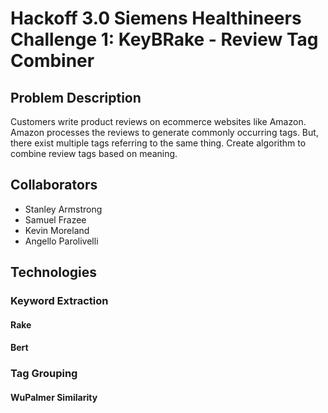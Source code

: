# Hackoff 3.0 Siemens Healthineers Challenge 1: KeyBRake - Review Tag Combiner

## Problem Description
Customers write product reviews on ecommerce websites like Amazon. Amazon processes the reviews to generate commonly occurring tags. But, there exist multiple tags referring to the same thing. Create algorithm to combine review tags based on meaning.

## Collaborators
* Stanley Armstrong
* Samuel Frazee
* Kevin Moreland
* Angello Parolivelli

## Technologies

### Keyword Extraction

#### Rake

#### Bert

### Tag Grouping

#### WuPalmer Similarity

